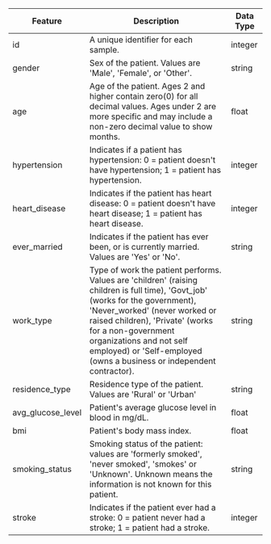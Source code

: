 | Feature | Description | Data Type |
| --- | --- | --- |
| id | A unique identifier for each sample. | integer |
| gender | Sex of the patient.  Values are 'Male', 'Female', or 'Other'. | string |
| age | Age of the patient.  Ages 2 and higher contain zero(0) for all decimal values.  Ages under 2 are more specific and may include a non-zero decimal value to show months.| float |
| hypertension | Indicates if a patient has hypertension: 0 = patient doesn't have hypertension; 1 = patient has hypertension.  | integer |
| heart_disease | Indicates if the patient has heart disease: 0 = patient doesn't have heart disease; 1 = patient has heart disease. | integer |
| ever_married | Indicates if the patient has ever been, or is currently married. Values are 'Yes' or 'No'. | string |
| work_type | Type of work the patient performs.  Values are 'children' (raising children is full time), 'Govt_job' (works for the government), 'Never_worked' (never worked or raised children), 'Private' (works for a non-government organizations and not self employed) or 'Self-employed (owns a business or independent contractor). | string |
| residence_type | Residence type of the patient.  Values are 'Rural' or 'Urban' | string |
| avg_glucose_level | Patient's average glucose level in blood in mg/dL. | float |
| bmi | Patient's body mass index. | float |
| smoking_status | Smoking status of the patient: values are 'formerly smoked', 'never smoked', 'smokes' or 'Unknown'.  Unknown means the information is not known for this patient.  | string |
| stroke | Indicates if the patient ever had a stroke: 0 = patient never had a stroke; 1 = patient had a stroke. | integer |
